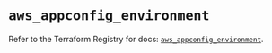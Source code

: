 # `aws_appconfig_environment`

Refer to the Terraform Registry for docs: [`aws_appconfig_environment`](https://registry.terraform.io/providers/hashicorp/aws/5.56.0/docs/resources/appconfig_environment).
